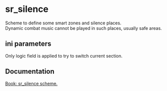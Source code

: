 # sr_silence

Scheme to define some smart zones and silence places. <br/>
Dynamic combat music cannot be played in such places, usually safe areas.

## ini parameters

Only logic field is applied to try to switch current section.

## Documentation

[Book: sr_silence scheme.](https://xray-forge.github.io/stalker-xrf-book/script_engine/schemes/sr_silence.html)
